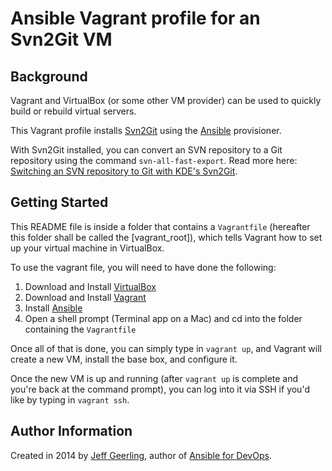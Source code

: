 # Ansible Vagrant profile for an Svn2Git VM

## Background

Vagrant and VirtualBox (or some other VM provider) can be used to quickly build or rebuild virtual servers.

This Vagrant profile installs [Svn2Git](https://lucene.apache.org/solr/) using the [Ansible](http://www.ansible.com/) provisioner.

With Svn2Git installed, you can convert an SVN repository to a Git repository using the command `svn-all-fast-export`. Read more here: [Switching an SVN repository to Git with KDE's Svn2Git](http://www.midwesternmac.com/blogs/jeff-geerling/switching-svn-repository-git2svn).

## Getting Started

This README file is inside a folder that contains a `Vagrantfile` (hereafter this folder shall be called the [vagrant_root]), which tells Vagrant how to set up your virtual machine in VirtualBox.

To use the vagrant file, you will need to have done the following:

  1. Download and Install [VirtualBox](https://www.virtualbox.org/wiki/Downloads)
  2. Download and Install [Vagrant](https://www.vagrantup.com/downloads.html)
  3. Install [Ansible](http://docs.ansible.com/intro_installation.html)
  4. Open a shell prompt (Terminal app on a Mac) and cd into the folder containing the `Vagrantfile`

Once all of that is done, you can simply type in `vagrant up`, and Vagrant will create a new VM, install the base box, and configure it.

Once the new VM is up and running (after `vagrant up` is complete and you're back at the command prompt), you can log into it via SSH if you'd like by typing in `vagrant ssh`.

## Author Information

Created in 2014 by [Jeff Geerling](http://jeffgeerling.com/), author of [Ansible for DevOps](http://ansiblefordevops.com/).
